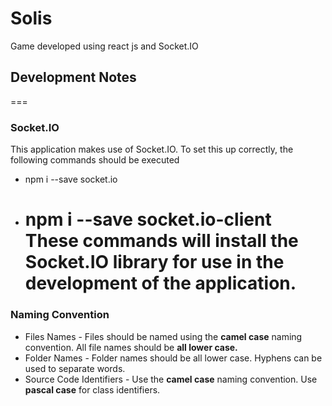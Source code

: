 # Solis

Game developed using react js and Socket.IO

## Development Notes

===

### Socket.IO

This application makes use of Socket.IO. To set this up correctly, the following commands should be executed

- npm i --save socket.io
- npm i --save socket.io-client
  These commands will install the Socket.IO library for use in the development of the application.
  ===

### Naming Convention

- Files Names - Files should be named using the **camel case** naming convention. All file names should be **all lower case.**
- Folder Names - Folder names should be all lower case. Hyphens can be used to separate words.
- Source Code Identifiers - Use the **camel case** naming convention. Use **pascal case** for class identifiers.
